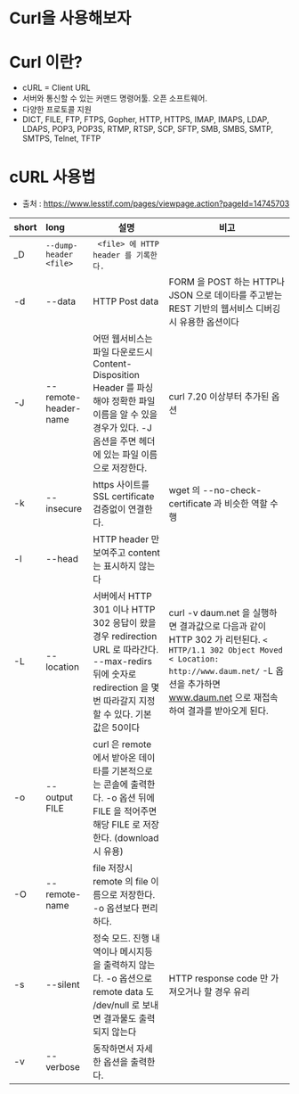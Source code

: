 # Curl을 사용해보자

# Curl 이란?
- cURL = Client URL
- 서버와 통신할 수 있는 커맨드 명령어툴. 오픈 소프트웨어.
- 다양한 프로토콜 지원 
- DICT, FILE, FTP, FTPS, Gopher, HTTP, HTTPS, IMAP, IMAPS, LDAP, LDAPS, POP3, POP3S, RTMP, RTSP, SCP, SFTP, SMB, SMBS, SMTP, SMTPS, Telnet, TFTP

# cURL 사용법
- 출처 : https://www.lesstif.com/pages/viewpage.action?pageId=14745703

| short | long | 설명 | 비고 |
|:--------|:--------|--------|--------|
| _D | ```` --dump-header <file> ````| ```` <file> 에 HTTP header 를 기록한다.```` |   |
| -d | --data| HTTP Post data | FORM 을 POST 하는 HTTP나 JSON 으로 데이타를 주고받는 REST 기반의 웹서비스 디버깅시 유용한 옵션이다 |
| -J | --remote-header-name | 어떤 웹서비스는 파일 다운로드시 Content-Disposition Header 를 파싱해야 정확한 파일이름을 알 수 있을 경우가 있다. -J 옵션을 주면 헤더에 있는 파일 이름으로 저장한다. | curl 7.20 이상부터 추가된 옵션 |
| -k | --insecure | https 사이트를 SSL certificate 검증없이 연결한다. | wget 의 --no-check-certificate 과 비슷한 역할 수행 |
| -l | --head | HTTP header 만 보여주고 content 는 표시하지 않는다 | |
| -L | --location | 서버에서 HTTP 301 이나 HTTP 302 응답이 왔을 경우 redirection URL 로 따라간다. --max-redirs 뒤에 숫자로 redirection 을 몇 번 따라갈지 지정할 수 있다. 기본 값은 50이다 | curl -v daum.net 을 실행하면 결과값으로 다음과 같이 HTTP 302 가 리턴된다. ```` < HTTP/1.1 302 Object Moved  < Location: http://www.daum.net/ ```` -L 옵션을 추가하면 www.daum.net 으로 재접속하여 결과를 받아오게 된다. |
| -o | --output FILE | curl 은 remote 에서 받아온 데이타를 기본적으로는 콘솔에 출력한다. -o 옵션 뒤에 FILE 을 적어주면 해당 FILE 로 저장한다. (download 시 유용) | |
| -O | --remote-name | file 저장시 remote 의 file 이름으로 저장한다. -o 옵션보다 편리하다. | |
| -s | --silent | 정숙 모드. 진행 내역이나 메시지등을 출력하지 않는다. -o 옵션으로 remote data 도 /dev/null 로 보내면 결과물도 출력되지 않는다 | HTTP response code 만 가져오거나 할 경우 유리 |
| -v | --verbose | 동작하면서 자세한 옵션을 출력한다. | |

